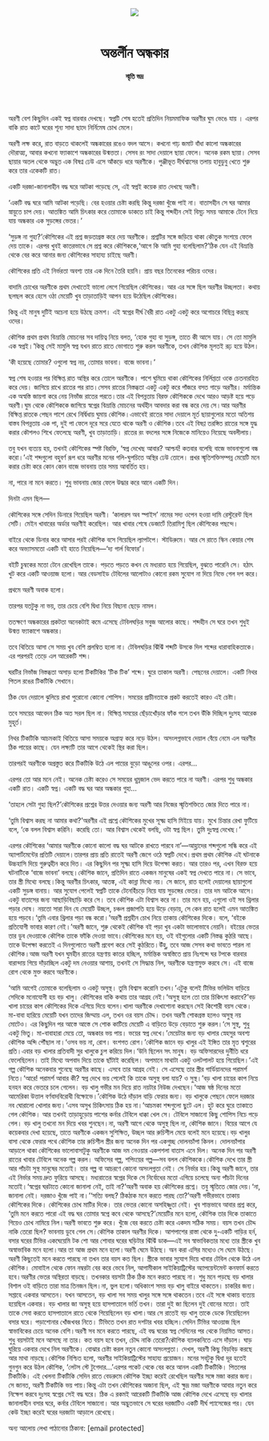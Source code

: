 <div align=center>
<img src=https://images.prothomalo.com/prothomalo-bangla/2021-01/1d75151c-eff9-4e9f-ac28-aebc4618d00f/palo_bangla_og.png />
<br><br>
<h1>অন্তর্লীন অন্ধকার</h1> 
<h4>স্মৃতি ভদ্র</h4>
<br><br>
</div>

অরণী বেশ কিছুদিন একই স্বপ্ন বারবার দেখছে। স্বপ্নটি শেষ হতেই প্রতিদিন নিয়মমাফিক অরণীর ঘুম ভেঙে যায় । এরপর বাকি রাত কাটে ঘরের শূন্য সাদা ছাদে নির্নিমেষ চোখ মেলে।

অরণী লক্ষ করে, রাত বাড়তে থাকলেই অন্ধকারের রঙেও বদল আসে। কখনো গাঢ় জমাট বাঁধা কালো অন্ধকারের দৌরাত্ম্য, আবার কখনো ফ্যাকাশে অন্ধকারের উন্মত্ততা। সেসব রং সাদা দেয়ালে ছায়া ফেলে। অনেক রকম ছায়া। সেসব ছায়ার অতল থেকে অদ্ভুত এক বিষণ্ন ঢেউ এসে আঁকড়ে ধরে অরণীকে। পুঞ্জীভূত দীর্ঘশ্বাসের তলায় হাবুডুবু খেতে শুরু করে তার একেকটি রাত।

একটি দরজা-জানালাহীন বদ্ধ ঘরে আটকা পড়েছে সে, এই স্বপ্নই কয়েক রাত দেখছে অরণী।

‘একটি বদ্ধ ঘরে আমি আটকা পড়েছি। বের হওয়ার চেষ্টা করছি কিন্তু দরজা খুঁজে পাই না। বাতাসহীন সে ঘর আমার স্নায়ুতে চাপ দেয়। আতঙ্কিত আমি চিৎকার করে তোমাকে ডাকতে চাই কিন্তু শব্দহীন সেই বিমূঢ় সময় আমাকে টেনে নিয়ে যায় অন্ধকার এক সুড়ঙ্গের ভেতর।’

‘সুড়ঙ্গ না গুহা?’কৌশিকের এই প্রশ্ন জড়তাগ্রস্ত করে দেয় অরণীকে। প্রশ্নটির সঙ্গে জড়িয়ে থাকা কৌতুক সংশয়ে ফেলে দেয় তাকে। এরপর খুবই কাতরভাবে সে প্রশ্ন করে কৌশিককে,‘আগে কি আমি গুহা বলেছিলাম?’ঠিক যেন এই বিভ্রান্তি থেকে বের করে আনার জন্য কৌশিকের সাহায্য চাইছে অরণী।

কৌশিকের প্রতি এই নির্ভরতা অবশ্য তার এক দিনে তৈরি হয়নি। প্রায় বছর তিনেকের পরিচয় ওদের।

বাদামি চোখের অরণীকে প্রথম দেখাতেই ভালো লেগে গিয়েছিল কৌশিকের। আর এর সঙ্গে ছিল অরণীর উচ্ছলতা। কথায় ছলছল করে হেসে ওঠা মেয়েটি খুব তাড়াতাড়িই আপন হয়ে উঠেছিল কৌশিকের।

কিন্তু এই মানুষ দুটিই অচেনা হয়ে উঠছে ক্রমশ। এই স্বপ্নের দীর্ঘ বৈরী রাত একটু একটু করে অগোচরে বিছিন্ন করছে ওদের।

কৌশিক প্রথম প্রথম বিভ্রান্তি মোচনের সব দায়িত্ব নিয়ে বলত, ‘হোক গুহা বা সুড়ঙ্গ, তাতে কী আসে যায়। সে তো মামুলি এক স্বপ্নই।’কিন্তু সেই মামুলি স্বপ্ন যখন রাতে রাতে ভোগাতে শুরু করল অরণীকে, তখন কৌশিক মূলতই রূঢ় হয়ে উঠল।

‘কী হয়েছে তোমার? ওগুলো স্বপ্ন নয়, তোমার ভাবনা। বাজে ভাবনা।’

স্বপ্ন শেষ হওয়ার পর বিক্ষিপ্ত রাত অস্থির করে তোলে অরণীকে। পাশে ঘুমিয়ে থাকা কৌশিকের নির্লিপ্ততা ওকে চেতনারহিত করে দেয়। জাগিয়ে রাখে রাতের পর রাত।সেসব রাতের নিস্তব্ধতা একটু একটু করে পাঁজরে বসত গাড়ে অরণীর। মর্মান্তিক এক অস্বস্তি জায়গা করে নেয় নিভাঁজ রাতের পরতে।তার এই বিপন্নতায় বিরক্ত কৌশিককে দেখে আরও আড়ষ্ট হয়ে পড়ে অরণী।ঘুম থেকে কৌশিককে জাগিয়ে স্বপ্নের বিভ্রান্তি মোচনের অর্থহীন আবদার করা বন্ধ করে দেয় সে।আর অরণীর বিক্ষিপ্ত রাতকে পেছন পাশে রেখে নির্দ্বিধায় ঘুমায় কৌশিক।এভাবেই রাতের সাদা দেয়ালে মূর্ত ছায়াগুলোর মতো অতিশয় বাস্তব বিপন্নতায় এক পা, দুই পা ফেলে দূরে সরে যেতে থাকে অরণী ও কৌশিক।তবে এই বিষণ্ণ তরঙ্গিত রাতের সঙ্গে যুদ্ধ করার কৌশলও শিখে ফেলেছে অরণী, খুব তাড়াতাড়ি। রাতের রং বদলের সঙ্গে নিজেকে মানিয়েও নিয়েছে অবলীলায়।

তবু যখন ব্যত্যয় হয়, তখনই কৌশিকের স্পষ্ট বিরক্তি, ‘স্বপ্ন দেখেছ আবার? আশ্চর্য! কতবার বলেছি বাজে ভাবনাগুলো বন্ধ করো।’এই শব্দগুলো বহুবর্ণ রূপ ধরে অরণীর মনের গলি-ঘুপচিতে অস্থির ঢেউ তোলে। প্রখর স্মৃতিশক্তিসম্পন্ন মেয়েটি মনে করার চেষ্টা করে কোন কোন বাজে ভাবনায় তার সময় আবর্তিত হয়।

না, পারে না মনে করতে। শুধু ভাবনায় জোর ফেলে উদ্ধার করে আনে একটি দিন।

দিনটা এমন ছিল—

কৌশিকের সঙ্গে সেদিন ডিনারে গিয়েছিল অরণী। ‘কালারস অব স্পাইস’ নামের সদ্য ওপেন হওয়া দামি রেস্টুরেন্ট ছিল সেটি। মেইন খাবারের অর্ডার অরণীই করেছিল। আর খাবার শেষে ডেজার্টে তিরামিশু ছিল কৌশিকের পছন্দে।

বাইরে থেকে ডিনার করে আসার পরই কৌশিক বসে গিয়েছিল ল্যাপটপে। স্টাডিরুমে। আর সে রাতে স্কিন কেয়ার শেষ করে অভ্যাসমতো একটি বই হাতে নিয়েছিল—‘দ্য গার্ল বিফোর’।

বইটি চুম্বকের মতো টেনে রেখেছিল তাকে। পড়তে পড়তে কখন যে মধ্যরাত হয়ে গিয়েছিল, বুঝতে পারেনি সে। হঠাৎ খুট করে একটি আওয়াজ হলো। আর বেডসাইড টেবিলের আলোটাও কোনো রকম সুযোগ না দিয়ে নিভে গেল দপ করে।

প্রথমে অরণী অবাক হলো।

তারপর যতটুকু না ভয়, তার চেয়ে বেশি দ্বিধা নিয়ে বিছানা ছেড়ে নামল।

ততক্ষণে অন্ধকারের প্রকটতা অনেকটাই কমে এসেছে টেবিলঘড়ির সবুজ আলোর কাছে। শব্দহীন সে ঘরে তখন শুধুই উন্মত্ত ফ্যাকাশে অন্ধকার।

তবে থিতিয়ে আসা সে সময় খুব বেশি প্রলম্বিত হলো না। টেবিলঘড়ির ঝিঁঝিঁ শব্দটি উসকে দিল শব্দের ধারাবাহিকতাকে। এর পরপরই তেড়ে এল আরেকটি শব্দ।

ঘরটির নিভাঁজ নিস্তব্ধতা অসাড় হলো টিকটিকির ‘টিক টিক’ শব্দে। ঘুরে তাকাল অরণী। পেছনের দেয়ালে। একটি নিথর পিতল রঙের টিকটিকি সেখানে।

ঠিক যেন দেয়ালে ঝুলিয়ে রাখা পুরোনো কোনো শোপিস। সময়ের প্রাচীনতাকে প্রকট করতেই কারও এই চেষ্টা।

তবে সময়ের আবেদন ঠিক অত সরল ছিল না। বিক্ষিপ্ত সময়ের ছেঁড়াখোঁড়ার ফাঁক গলে তখন উঁকি দিচ্ছিল দুঃসহ আরেক মুহূর্ত।

নিথর টিকটিকি আচমকাই থিতিয়ে আসা সময়কে অগ্রাহ্য করে নড়ে উঠল। অসংলগ্নভাবে দেয়াল বেঁয়ে নেমে এল অরণীর ঠিক পায়ের কাছে। যেন লক্ষ্যটি তার আগে থেকেই স্থির করা ছিল।

তারপরই অরণীকে অপ্রস্তুত করে টিকটিকি উঠে এল পায়ের বুড়ো আঙুলের ওপর। এরপর...

এরপর তো আর মনে নেই। অনেক চেষ্টা করেও সে সময়ের ধূম্রজাল ভেদ করতে পারে না অরণী। এরপর শুধু অন্ধকার একটি রাত। একটি স্বপ্ন। একটি বদ্ধ ঘর আর অন্ধকার গুহা...

‘তাহলে সেটা গুহা ছিল?’কৌশিকের প্রশ্নের উত্তর দেওয়ার জন্য অরণী আর নিজের স্মৃতিশক্তিতে জোর দিতে পারে না।

‘তুমি বিশ্বাস করছ না আমার কথা?’অরণীর এই প্রশ্নে কৌশিকের মুখের সূক্ষ্ম হাসি মিইয়ে যায়। মুখে চিন্তার রেখা ফুটিয়ে বলে, ‘কে বলল বিশ্বাস করিনি। করেছি তো। আর বিশ্বাস থেকেই বলছি, ওটা স্বপ্ন ছিল। তুমি দুঃস্বপ্ন দেখেছ।’

এরপর কৌশিকের ‘আমার অরণীকে কোনো কালো বদ্ধ ঘর আটকে রাখতে পারবে না’—আহ্লাদের শব্দগুলো সন্ধি করে এই অ্যাপার্টমেন্টের প্রতিটি দেয়ালে।তারপর প্রায় প্রতি রাতেই অরণী জেগে ওঠে স্বপ্নটি দেখে।প্রথম প্রথম কৌশিক এই ঘটনাকে উচ্চহাসি দিয়ে গুরুত্বহীন করে দিত। এর কিছুদিন পর সূক্ষ্ম হাসি দিয়ে উপেক্ষা করত। আর তারও পর, এখন বিরক্ত হয়ে ঘটনাটিকে ‘বাজে ভাবনা’ বলছে।কৌশিক জানে, প্রতিদিন রাতে একজন মানুষের একই স্বপ্ন দেখতে পারে না। সে ভাবে, তার স্ত্রী মিথ্যে বলছে।কিন্তু অরণীর চিৎকার, আতঙ্ক, এই কান্না মিথ্যে নয়। সে জানে, রাত হলেই দেয়ালের ছায়াগুলো একটি সুড়ঙ্গ বানায়। আর সুযোগ পেলেই স্বপ্নটি তাকে টেনেহিঁচড়ে নিয়ে যায় সুড়ঙ্গের ভেতর। তার দম আটকে আসে। একটু বাতাসের জন্য আছাড়িবিছাড়ি করে সে। তবে কৌশিক এটা বিশ্বাস করে না। তার মনে হয়, এগুলো ওই সব থ্রিলার পড়ার দোষ। নয়তো সারা দিন যে মেয়েটি উচ্ছল, চঞ্চল প্রজাপতি হয়ে উড়ে বেড়ায়, সে কেন রাত হলেই এমন আতঙ্কিত হয়ে পড়বে।‘তুমি এবার থ্রিলার পড়া বন্ধ করো।’অরণী প্রশ্নহীন চোখ নিয়ে তাকায় কৌশিকের দিকে। বলে, ‘বইকে প্রতিযোগী ভাবার কারণ নেই।’অরণী জানে, শুরু থেকেই কৌশিক বই পড়া খুব একটা ভালোভাবে নেয়নি। বইয়ের ভেতর তার ডুব দেওয়াকে কৌশিক তাকে ফাঁকি দেওয়া ভাবে।কৌশিকের মনে হয়, ওই বইগুলোর একটি নিস্তব্ধ কুঠরি আছে। তাকে উপেক্ষা করতেই এ দিনগুলোতে অরণী প্রবেশ করে সেই কুঠরিতে।উঁহু, তবে আজ সেসব কথা ভাবতে পারল না কৌশিক।আজ অরণী যখন ঘুমহীন রাতের যন্ত্রণায় কাতর হচ্ছিল, মর্মান্তিক অস্বস্তিতে প্রায় নিঃশব্দে ঘর টপকে বারবার বারান্দায় গিয়ে দাঁড়াচ্ছিল একটু দম নেওয়ার আশায়, তখনই সে সিদ্ধান্ত নিল, অরণীকে যন্ত্রণামুক্ত করবে সে। এই বাজে রোগ থেকে মুক্ত করবে অরণীকে।

‘আমি আগেই তোমাকে বলেছিলাম ও একটু অসুস্থ। তুমি বিশ্বাস করোনি তখন।’এটুকু বলেই টিভির ভলিউম বাড়িয়ে সেদিকে মনোযোগী হয় বড় খালু। কৌশিকের বাকি কথায় তার আগ্রহ নেই।‘অসুস্থ হলে তো তার চিকিৎসা করাবে?’বড় খালা চায়ের কাপ কৌশিকের দিকে এগিয়ে দিয়ে বলেন।খালা অরণীকে দেখাশোনা করছেন সেই কিশোরী বয়স থেকে। মা-বাবা হারিয়ে মেয়েটি যখন তাদের জিম্মায় এল, তখন ওর বয়স চৌদ্দ। তখন অরণী শোকগ্রস্ত হলেও অসুস্থ নয় মোটেও। এর কিছুদিন পর আস্তে আস্তে সে শোক কাটিয়ে মেয়েটি এ বাড়িতে উড়ে বেড়াতে শুরু করল।‘সে সুস্থ, শুধু একটু ভিতু। মা-বাবাহারা মেয়ে তো, অন্ধকার ভয় পায়। ভয়ের স্বপ্ন দেখে।’মেয়েটার জন্য বড় খালার স্নেহসুর অবশ্য কৌশিক অব্দি পৌঁছাল না।‘ওসব ভয় না, রোগ। বংশগত রোগ।’কৌশিক জানে বড় খালুর এই ইঙ্গিত তার মৃত শ্বশুরের প্রতি।এবার বড় খালার প্রতিবাদী সুর খালুকে চুপ করিয়ে দিল।‘উনি ছিলেন সৎ মানুষ। বড় অফিসারদের দুর্নীতি ধরে ফেলেছিলেন। তাই মিথ্যে অপবাদ দিয়ে তাকে ছাঁটাই করেছিল। অপমানে মাথাটা একটু ওলটপালট হয়ে গিয়েছিল।’এই গল্প কৌশিক অনেকবার শুনেছে অরণীর কাছে। এসবে তার আগ্রহ নেই। সে এসেছে তার স্ত্রীর গার্ডিয়ানদের পরামর্শ নিতে।‘আরে! পরামর্শ আবার কী? স্বপ্ন দেখে ভয় পেলেই কি তাকে অসুস্থ বলা যায়? ও সুস্থ।’বড় খালা চায়ের কাপ নিয়ে হনহন করে ভেতরে চলে গেলেন। বড় খালু গভীর মন দিয়ে রাত নয়টার নিউজ দেখছেন।‘আজ ষষ্ঠ দিনের মতো আমেরিকা উত্তাল বর্ণবাদবিরোধী বিক্ষোভে।’কৌশিক উঠে দাঁড়াল বাড়ি ফেরার জন্য। বড় খালুকে পেছনে ফেলে দরজার নব ঘোরালো খোলার জন্য।‘এসব অসুখ চিকিৎসায় ঠিক হয় না।’আচমকা শব্দগুলো ছুটে এল। হুট করে ঘুরে তাকাতে গেল কৌশিক। আর তখনই তাড়াহুড়োয় পাশের কর্নার টেবিলে ধাক্কা খেল সে। টেবিলে সাজানো কিছু শোপিস নিচে পড়ে গেল। বড় খালু তখনো মন দিয়ে খবর শুনছেন।না, অরণী আগে থেকে অসুস্থ ছিল না, কৌশিক জানে। বিয়ের আগে যে কয়েকবার দেখা হয়েছে, তাতে অরণীকে একজন সুশিক্ষিত, উচ্ছল আর রুচিশীল মেয়ে বলেই মনে হয়েছে।বড় খালুর বাসা থেকে ফেরার পথে কৌশিক তার রুচিশীল স্ত্রীর জন্য অনেক দিন পর একগুচ্ছ দোলনচাঁপা কিনল। দোলনচাঁপার আড়ালে থাকা কৌশিকের ভালোবাসাটুকু অরণীকে আজ দম নেওয়ার একপশলা বাতাস এনে দিল। অনেক দিন পর অরণী রাতের খাবার টেবিলে অনেক গল্প করল। অফিসের গল্প, শপিংয়ের গল্প—সব বলল কৌশিককে।কৌশিক দেখে তার স্ত্রী আর পাঁচটা সুস্থ মানুষের মতোই। তার গল্প বা আচরণে কোনো অসংলগ্নতা নেই। সে নির্ভার হয়।কিন্তু অরণী জানে, তার এই নির্ভার সময় দ্রুত ফুরিয়ে আসছে। মধ্যরাতের স্বপ্নের দিকে সে নির্বোধের মতো এগিয়ে চলেছে অন্য পাঁচটা দিনের মতোই।‘স্বপ্নের ঘরটাতে কোনো জানালা নেই, তাই না?’অরণী অবাক হয় কৌশিকের প্রশ্নে। তবু স্মৃতিতে জোর দেয়।‘না, জানালা নেই। দরজাও খুঁজে পাই না।’‘সত্যি বলছ? ঠিকঠাক মনে করতে পারছ তো?’অরণী গভীরভাবে তাকায় কৌশিকের দিকে। কৌশিকের চোখ মাটির দিকে। তার ভেতর কোনো অসহিষ্ণুতা নেই। খুব শান্তভাবে আবার প্রশ্ন করে, ‘তুমি মনে করতে পারো এই বদ্ধ ঘর তোমার স্বপ্নে কবে থেকে আসছে?’মেয়েটির মনে হলো, কৌশিক তার দিকে তাকাতে গিয়েও চোখ নামিয়ে নিল।অরণী ভাবতে শুরু করে। খুঁজে বের করতে চেষ্টা করে একদম সঠিক সময়। বয়স তখন চৌদ্দ নাকি তেরো ছিল? ভাবনায় ডুবে গেল সে।কৌশিক তাকাল অরণীর দিকে। আশপাশের রাস্তা থেকে দু-একটি গাড়ির হর্ন, বসার ঘরের টিভির একঘেয়েমি টক শো আর শোবার ঘরের ঘড়িটার ঝিঁঝিঁ ডাক—এই সব স্বাভাবিকতার মধ্যে তার স্ত্রীকে খুব অস্বাভাবিক মনে হলো।আর তা আজ প্রথম মনে হলো।অরণী ঘেমে উঠছে। অন করা এসির মধ্যেও সে ঘেমে উঠছে। অরণী কিছুতেই মনে করতে পারছে না তখন তার বয়স কত ছিল। স্ত্রীকে ভাবার সুযোগ দিয়ে খাবার টেবিল থেকে উঠে এল কৌশিক। মোবাইল থেকে ফোন নম্বরটা বের করে ভেবে নিল, আগামীকাল সাইকিয়াট্রিস্টের অ্যাপয়েন্টমেন্ট কনফার্ম করতে হবে।অরণীর ভেতর অস্থিরতা বাড়ছে। তখনকার বয়সটা ঠিক ঠিক মনে করতে পারছে না। শুধু মনে পড়ছে বড় খালার বিশাল ওই বাড়িতে তারা মাত্র তিনজন ছিল।না, ভুল হলো।অধিকাংশ সময় বড় খালু বাইরে থাকতেন। চাকরির জন্য। সপ্তাহে একবার আসতেন। যখন আসতেন, বড় খালা সব সময় খালুর সঙ্গে সঙ্গে থাকতেন।তবে এই সঙ্গে থাকায় ব্যত্যয় হয়েছিল একবার। বড় খালার জা অসুস্থ হয়ে হাসপাতালে ভর্তি তখন। তারা দুই জা ছিলেন দুই বোনের মতো। তাই তাকে সেবা করতে হাসপাতালে রাতে থেকে গিয়েছিলেন বড় খালা।আর সে রাতেই বড় খালু তাকে ডেকে নিয়েছিলেন বসার ঘরে। পড়াশোনার খোঁজখবর নিতে। টিভিতে তখন রাত দশটার খবর হচ্ছিল।সেদিন টিভির আওয়াজ ছিল স্বাভাবিকের চেয়ে অনেক বেশি।অরণী সব মনে করতে পারছে, এই বদ্ধ ঘরের স্বপ্ন সেদিনের পর থেকে নিয়মিত আসত। শুধু বয়সটাই মনে আসছে না তার। কত বয়স হবে তখন, চৌদ্দ নাকি তেরো?কৌশিক ব্যালকনিতে এসে দাঁড়াল। ঘাড় ঘুরিয়ে একবার দেখে নিল অরণীকে। বোঝার চেষ্টা করল নতুন কোনো অসংলগ্নতা। দেখল, অরণী কিছু বিড়বিড় করছে আর মাথা নাড়ছে।কৌশিক নিশ্চিত হলো, অরণীর সাইকিয়াট্রিস্টের সাহায্য প্রয়োজন। মনের সবটুকু দ্বিধা দূর হতেই গুনগুন করে উঠল কৌশিক, ‘লেটস স্টে টুগেদার...’এরপর পকেট থেকে বের করে আনল একটি টিকটিকি। পিতলের টিকটিকি। এই খেলনা টিকটিকি সেদিন রাতে বেডরুমে কৌশিক ইচ্ছা করেই রেখেছিল অরণীর সঙ্গে মজা করার জন্য। সে জানত, অরণী টিকটিকি ভয় পায়।কিন্তু এটা তখন কৌশিকের অজানা ছিল, এই ক্ষুদ্র মজা অরণীকে আবার নতুন করে নিক্ষেপ করবে দুঃসহ স্বপ্নের সেই বদ্ধ ঘরে। ঠিক এ রকমই আরেকটি টিকটিকি আজ কৌশিক দেখে এসেছে বড় খালার জানালাহীন বসার ঘরে, কর্নার টেবিলে সাজানো। আর অদ্ভুতভাবে সে ঘরের দরজাটিও একটি দীর্ঘ প্যাসেজের পর। যেন কেউ ইচ্ছা করেই ঘরের দরজাটা আড়ালে রেখেছে।

অন্য আলোয় লেখা পাঠানোর ঠিকানা: [email protected]
